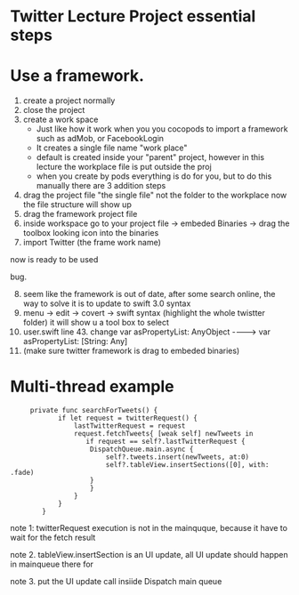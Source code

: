 # Twitter Lecture Project essential steps


#  Use a framework. 

  1. create a project normally
  2. close the project
  3. create a work space
        * Just like how it work when you you cocopods to import a framework such as adMob, or FacebookLogin
        * It creates a single file name "work place"
        * default is created inside your "parent" project, however in this lecture the workplace file is put outside the proj
        * when you create by pods everything is do for you, but to do this manually there are 3 addition steps
  4. drag the project file "the single file" not the folder to the workplace now the file structure will show up 
  5. drag the framework project file
  6. inside workspace go to your project file -> embeded Binaries -> drag the toolbox looking icon into the binaries
  7. import Twitter (the frame work name)
  
  now is ready to be used
  
  bug.
  
  8. seem like the framework is out of date, after some search online, the way to solve it is to update to swift 3.0 syntax
  9. menu -> edit -> covert -> swift syntax (highlight the whole twistter folder) it will show u a tool box to select
  10. user.swift line 43. change var asPropertyList: AnyObject ---->    var asPropertyList: [String: Any]
  11. (make sure twitter framework is drag to embeded binaries)



#  Multi-thread example

         private func searchForTweets() {
                if let request = twitterRequest() {
                    lastTwitterRequest = request
                    request.fetchTweets{ [weak self] newTweets in
                       if request == self?.lastTwitterRequest {
                        DispatchQueue.main.async {
                            self?.tweets.insert(newTweets, at:0)
                            self?.tableView.insertSections([0], with: .fade)
                        }
                        }
                    }
                }
            }
 note 1: twitterRequest execution is not in the mainquque, because it have to wait for the fetch result
 
 note 2. tableView.insertSection is an UI update, all UI update should happen in mainqueue there for
 
 note 3. put the UI update call insiide Dispatch main queue 
 
